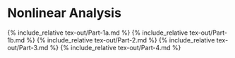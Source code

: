 # Nonlinear Analysis

{% include_relative tex-out/Part-1a.md %}
{% include_relative tex-out/Part-1b.md %}
{% include_relative tex-out/Part-2.md %}
{% include_relative tex-out/Part-3.md %}
{% include_relative tex-out/Part-4.md %}
